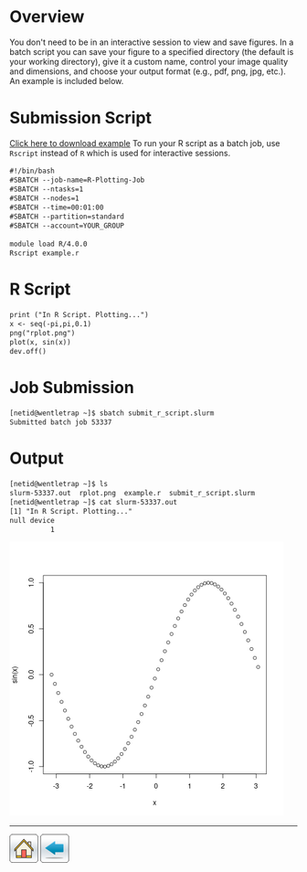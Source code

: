 # Overview
You don't need to be in an interactive session to view and save figures. In a batch script you can save your figure to a specified directory (the default is your working directory), give it a custom name, control your image quality and dimensions, and choose your output format (e.g., pdf, png, jpg, etc.). An example is included below.

# Submission Script
[Click here to download example](r-plotting.tar.gz)
To run your R script as a batch job, use ```Rscript``` instead of ```R``` which is used for interactive sessions. 
```
#!/bin/bash
#SBATCH --job-name=R-Plotting-Job
#SBATCH --ntasks=1
#SBATCH --nodes=1 
#SBATCH --time=00:01:00   
#SBATCH --partition=standard
#SBATCH --account=YOUR_GROUP

module load R/4.0.0
Rscript example.r
```

# R Script
```
print ("In R Script. Plotting...")
x <- seq(-pi,pi,0.1)
png("rplot.png") 
plot(x, sin(x))
dev.off()
```

# Job Submission
```
[netid@wentletrap ~]$ sbatch submit_r_script.slurm 
Submitted batch job 53337
```
# Output
```
[netid@wentletrap ~]$ ls
slurm-53337.out  rplot.png  example.r  submit_r_script.slurm
[netid@wentletrap ~]$ cat slurm-53337.out 
[1] "In R Script. Plotting..."
null device 
          1 
```
![](/R-Examples/Plotting-In-R/rplot.png)

*****
[![](/Images/home.png)](https://ua-researchcomputing-hpc.github.io/) 
[![](/Images/back.png)](../)
